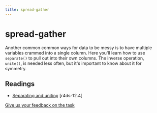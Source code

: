 ```yaml
---
title: spread-gather
---
```


<!-- Generated automatically from separate-unite.yml. Do not edit by hand -->

# spread-gather

Another common common ways for data to be messy is to have multiple variables
crammed into a single column. Here you'll learn how to use `separate()` to pull
out into their own columns. The inverse operation, `unite()`, is needed less
often, but it's important to know about it for symmetry.

## Readings

  * [Separating and uniting](http://r4ds.had.co.nz/tidy-data.html#separating-and-uniting) [r4ds-12.4]



[Give us your feedback on the task](https://goo.gl/forms/Lpq7Cj9dAUIgchJI2)
